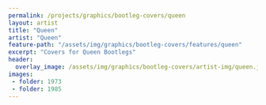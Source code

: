 ```yaml
---
permalink: /projects/graphics/bootleg-covers/queen
layout: artist
title: "Queen"
artist: "Queen"
feature-path: "/assets/img/graphics/bootleg-covers/features/queen"
excerpt: "Covers for Queen Bootlegs"
header:
  overlay_image: /assets/img/graphics/bootleg-covers/artist-img/queen.jpg
images:
 - folder: 1973
 - folder: 1985
---
```


